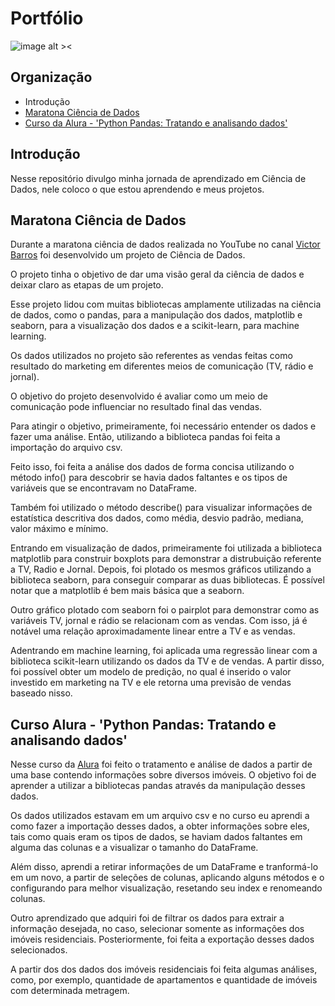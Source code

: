 # Portfólio

![image alt ><](https://j.pucsp.br/sites/default/files/ciencia-dados-1500px_vale_esta.jpg)

## Organização

- Introdução
- [Maratona Ciência de Dados](https://github.com/ludmilabueno/portfolio/tree/main/maratona-ciencia-de-dados)
- [Curso da Alura - 'Python Pandas: Tratando e analisando dados'](https://github.com/ludmilabueno/portfolio/tree/main/alura-pandas-analise-tratamento-dos-dados)

## Introdução

Nesse repositório divulgo minha jornada de aprendizado em Ciência de Dados, nele coloco o que estou aprendendo e meus projetos.

## Maratona Ciência de Dados

Durante a maratona ciência de dados realizada no YouTube no canal [Victor Barros](https://www.youtube.com/channel/UCgQUqpzdiARaHpbADx7qUxQ) foi desenvolvido um projeto de Ciência de Dados. 

O projeto tinha o objetivo de dar uma visão geral da ciência de dados e deixar claro as etapas de um projeto. 

Esse projeto lidou com muitas bibliotecas amplamente utilizadas na ciência de dados, como o pandas, para a manipulação dos dados, matplotlib e seaborn, para a visualização dos dados e a scikit-learn, para machine learning.

Os dados utilizados no projeto são referentes as vendas feitas como resultado do marketing em diferentes meios de comunicação (TV, rádio e jornal).

O objetivo do projeto desenvolvido é avaliar como um meio de comunicação pode influenciar no resultado final das vendas. 

Para atingir o objetivo, primeiramente, foi necessário entender os dados e fazer uma análise. Então, utilizando a biblioteca pandas foi feita a importação do arquivo csv. 

Feito isso, foi feita a análise dos dados de forma concisa utilizando o método info() para descobrir se havia dados faltantes e os tipos de variáveis que se encontravam no DataFrame. 

Também foi utilizado o método describe() para visualizar informações de estatística descritiva dos dados, como média, desvio padrão, mediana, valor máximo e mínimo.

Entrando em visualização de dados, primeiramente foi utilizada a biblioteca matplotlib para construir boxplots para demonstrar a distrubuição referente a TV, Radio e Jornal. Depois, foi plotado os mesmos gráficos utilizando a biblioteca seaborn, para conseguir comparar as duas bibliotecas. É possível notar que a matplotlib é bem mais básica que a seaborn.

Outro gráfico plotado com seaborn foi o pairplot para demonstrar como as variáveis TV, jornal e rádio se relacionam com as vendas. Com isso, já é notável uma relação aproximadamente linear entre a TV e as vendas. 

Adentrando em machine learning, foi aplicada uma regressão linear com a biblioteca scikit-learn utilizando os dados da TV e de vendas. A partir disso, foi possível obter um modelo de predição, no qual é inserido o valor investido em marketing na TV e ele retorna uma previsão de vendas baseado nisso. 

## Curso Alura - 'Python Pandas: Tratando e analisando dados'

Nesse curso da [Alura](https://www.alura.com.br/) foi feito o tratamento e análise de dados a partir de uma base  contendo informações sobre diversos imóveis. O objetivo foi de aprender a utilizar a bibliotecas pandas através da manipulação desses dados.

Os dados utilizados estavam em um arquivo csv e no curso eu aprendi a como fazer a importação desses dados, a obter informações sobre eles, tais como quais eram os tipos de dados, se haviam dados faltantes em alguma das colunas e a visualizar o tamanho do DataFrame. 

Além disso, aprendi a retirar informações de um DataFrame e tranformá-lo em um novo, a partir de seleções de colunas, aplicando alguns métodos e o configurando para melhor visualização, resetando seu index e renomeando colunas. 

Outro aprendizado que adquiri foi de filtrar os dados para extrair a informação desejada, no caso, selecionar somente as informações dos imóveis residenciais. Posteriormente, foi feita a exportação desses dados selecionados.

A partir dos dos dados dos imóveis residenciais foi feita algumas análises, como, por exemplo, quantidade de apartamentos e quantidade de imóveis com determinada metragem.
